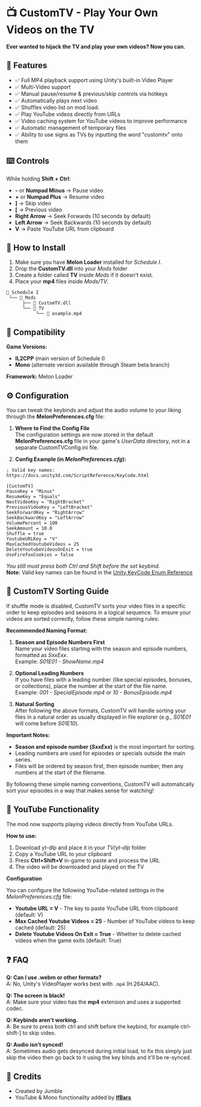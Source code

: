 # 📺 CustomTV - Play Your Own Videos on the TV

**Ever wanted to hijack the TV and play your own videos? Now you can.**

## 🧩 Features
- ✅ Full MP4 playback support using Unity's built-in Video Player
- ✅ Multi-Video support
- ✅ Manual pause/resume & previous/skip controls via hotkeys
- ✅ Automatically plays next video
- ✅ Shuffles video list on mod load.
- ✅ Play YouTube videos directly from URLs
- ✅ Video caching system for YouTube videos to improve performance
- ✅ Automatic management of temporary files
- ✅ Ability to use signs as TVs by inputting the word "customtv" onto them

## ⌨️ Controls
While holding **Shift + Ctrl**:

- **-** or **Numpad Minus** → Pause video
- **+** or **Numpad Plus** → Resume video
- **]** → Skip video
- **[** → Previous video
- **Right Arrow** → Seek Forwards (10 seconds by default)
- **Left Arrow** → Seek Backwards (10 seconds by default)
- **V** → Paste YouTube URL from clipboard

## 📁 How to Install
1. Make sure you have **Melon Loader** installed for *Schedule I*.  
2. Drop the **CustomTV.dll** into your *Mods* folder  
3. Create a folder called **TV** inside *Mods* if it doesn't exist.  
4. Place your **mp4** files inside *Mods/TV*.

```
📁 Schedule I
 └── 📁 Mods
      ├── 📄 CustomTV.dll
      └── 📁 TV
           └── 📄 example.mp4
```

## 🧪 Compatibility
**Game Versions:**  
- **IL2CPP** (main version of Schedule I)  
- **Mono** (alternate version available through Steam beta branch)  

**Framework:** Melon Loader

## ⚙️ Configuration
You can tweak the keybinds and adjust the audio volume to your liking through the **MelonPreferences.cfg** file:

1. **Where to Find the Config File**  
   The configuration settings are now stored in the default **MelonPreferences.cfg** file in your game's *UserData* directory, not in a separate CustomTVConfig.ini file.

2. **Config Example (in _MelonPreferences.cfg_):**
```
; Valid key names: https://docs.unity3d.com/ScriptReference/KeyCode.html

[CustomTV]
PauseKey = "Minus"
ResumeKey = "Equals"
NextVideoKey = "RightBracket"
PreviousVideoKey = "LeftBracket"
SeekForwardKey = "RightArrow"
SeekBackwardKey = "LeftArrow"
VolumePercent = 100
SeekAmount = 10.0
Shuffle = true
YoutubeURLKey = "V"
MaxCachedYoutubeVideos = 25
DeleteYoutubeVideosOnExit = true
UseFirefoxCookies = false
```

*You still must press both Ctrl and Shift before the set keybind.*  
**Note:** Valid key names can be found in the [Unity KeyCode Enum Reference](https://docs.unity3d.com/ScriptReference/KeyCode.html)

## 🔀 CustomTV Sorting Guide
If shuffle mode is disabled, CustomTV sorts your video files in a specific order to keep episodes and seasons in a logical sequence. To ensure your videos are sorted correctly, follow these simple naming rules:

**Recommended Naming Format:**

1. **Season and Episode Numbers First**  
   Name your video files starting with the season and episode numbers, formatted as *SxxExx*.  
   Example: *S01E01 - ShowName.mp4*

2. **Optional Leading Numbers**  
   If you have files with a leading number (like special episodes, bonuses, or collections), place the number at the start of the file name.  
   Example: *001 - SpecialEpisode.mp4* or *10 - BonusEpisode.mp4*

3. **Natural Sorting**  
   After following the above formats, CustomTV will handle sorting your files in a natural order as usually displayed in file explorer (e.g., *S01E01* will come before *S01E10*).

**Important Notes:**
- **Season and episode number (*SxxExx*)** is the most important for sorting.
- Leading numbers are used for episodes or specials outside the main series.
- Files will be ordered by season first, then episode number, then any numbers at the start of the filename.

By following these simple naming conventions, CustomTV will automatically sort your episodes in a way that makes sense for watching!

## 🎥 YouTube Functionality
The mod now supports playing videos directly from YouTube URLs.

**How to use:**

1. Download yt-dlp and place it in your *TV/yt-dlp* folder  
2. Copy a YouTube URL to your clipboard  
3. Press **Ctrl+Shift+V** in-game to paste and process the URL  
4. The video will be downloaded and played on the TV

**Configuration**

You can configure the following YouTube-related settings in the *MelonPreferences.cfg* file:

- **Youtube URL = V** - The key to paste YouTube URL from clipboard (default: V)  
- **Max Cached Youtube Videos = 25** - Number of YouTube videos to keep cached (default: 25)  
- **Delete Youtube Videos On Exit = True** - Whether to delete cached videos when the game exits (default: True)  

## ❓ FAQ

**Q: Can I use .webm or other formats?**  
A: No, Unity's VideoPlayer works best with `.mp4` (H.264/AAC).

**Q: The screen is black!**  
A: Make sure your video has the **mp4** extension and uses a supported codec.

**Q: Keybinds aren't working.**  
A: Be sure to press both ctrl and shift before the keybind, for example ctrl-shift-] to skip video.

**Q: Audio isn't synced!**  
A: Sometimes audio gets desynced during initial load, to fix this simply just skip the video then go back to it using the key binds and it'll be re-synced.

## 🎉 Credits

- Created by Jumble  
- YouTube & Mono functionality added by [**IfBars**](https://next.nexusmods.com/profile/IfBars)
